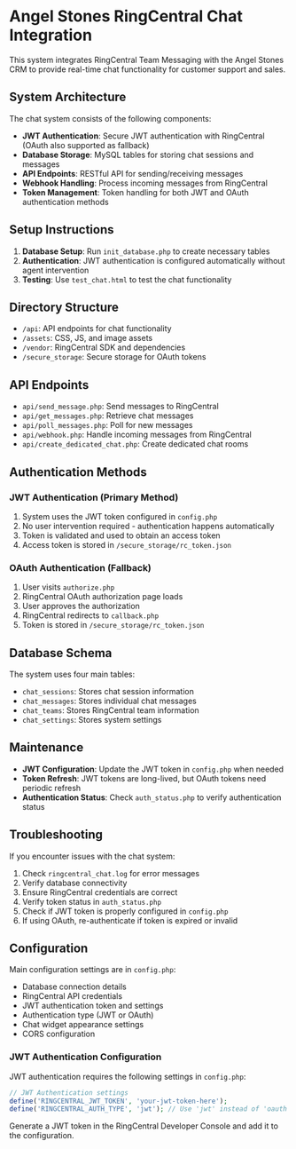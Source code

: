 # Angel Stones RingCentral Chat Integration

This system integrates RingCentral Team Messaging with the Angel Stones CRM to provide real-time chat functionality for customer support and sales.

## System Architecture

The chat system consists of the following components:

- **JWT Authentication**: Secure JWT authentication with RingCentral (OAuth also supported as fallback)
- **Database Storage**: MySQL tables for storing chat sessions and messages
- **API Endpoints**: RESTful API for sending/receiving messages
- **Webhook Handling**: Process incoming messages from RingCentral
- **Token Management**: Token handling for both JWT and OAuth authentication methods

## Setup Instructions

1. **Database Setup**: Run `init_database.php` to create necessary tables
2. **Authentication**: JWT authentication is configured automatically without agent intervention
3. **Testing**: Use `test_chat.html` to test the chat functionality

## Directory Structure

- `/api`: API endpoints for chat functionality
- `/assets`: CSS, JS, and image assets
- `/vendor`: RingCentral SDK and dependencies
- `/secure_storage`: Secure storage for OAuth tokens

## API Endpoints

- `api/send_message.php`: Send messages to RingCentral
- `api/get_messages.php`: Retrieve chat messages
- `api/poll_messages.php`: Poll for new messages
- `api/webhook.php`: Handle incoming messages from RingCentral
- `api/create_dedicated_chat.php`: Create dedicated chat rooms

## Authentication Methods

### JWT Authentication (Primary Method)

1. System uses the JWT token configured in `config.php`
2. No user intervention required - authentication happens automatically
3. Token is validated and used to obtain an access token
4. Access token is stored in `/secure_storage/rc_token.json`

### OAuth Authentication (Fallback)

1. User visits `authorize.php`
2. RingCentral OAuth authorization page loads
3. User approves the authorization
4. RingCentral redirects to `callback.php`
5. Token is stored in `/secure_storage/rc_token.json`

## Database Schema

The system uses four main tables:

- `chat_sessions`: Stores chat session information
- `chat_messages`: Stores individual chat messages
- `chat_teams`: Stores RingCentral team information
- `chat_settings`: Stores system settings

## Maintenance

- **JWT Configuration**: Update the JWT token in `config.php` when needed
- **Token Refresh**: JWT tokens are long-lived, but OAuth tokens need periodic refresh
- **Authentication Status**: Check `auth_status.php` to verify authentication status

## Troubleshooting

If you encounter issues with the chat system:

1. Check `ringcentral_chat.log` for error messages
2. Verify database connectivity
3. Ensure RingCentral credentials are correct
4. Verify token status in `auth_status.php`
5. Check if JWT token is properly configured in `config.php`
6. If using OAuth, re-authenticate if token is expired or invalid

## Configuration

Main configuration settings are in `config.php`:

- Database connection details
- RingCentral API credentials
- JWT authentication token and settings
- Authentication type (JWT or OAuth)
- Chat widget appearance settings
- CORS configuration

### JWT Authentication Configuration

JWT authentication requires the following settings in `config.php`:

```php
// JWT Authentication settings
define('RINGCENTRAL_JWT_TOKEN', 'your-jwt-token-here');
define('RINGCENTRAL_AUTH_TYPE', 'jwt'); // Use 'jwt' instead of 'oauth'
```

Generate a JWT token in the RingCentral Developer Console and add it to the configuration.
